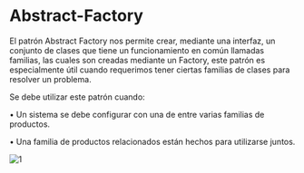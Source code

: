 # Abstract-Factory

El patrón Abstract Factory nos permite crear, mediante una interfaz, un conjunto de clases que tiene un funcionamiento en común llamadas familias, las cuales son creadas mediante un Factory, este patrón es especialmente útil cuando requerimos tener ciertas familias de clases para resolver un problema.

Se debe utilizar este patrón cuando:

•	Un sistema se debe configurar con una de entre varias familias de productos.

•	Una familia de productos relacionados están hechos para utilizarse juntos.

![1](https://user-images.githubusercontent.com/54810355/82718179-87f81080-9c66-11ea-9771-5a7a3eebe440.PNG)
